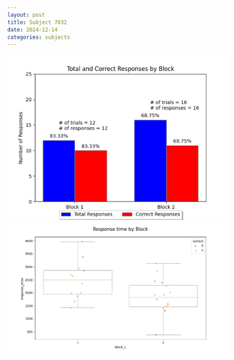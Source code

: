 ```yaml
---
layout: post
title: Subject 7032
date: 2024-12-14
categories: subjects
---
```


![](data/7032/run-3/7032_ATS_responses.png)
![](data/7032/run-3/7032_ATS_rt.png)
